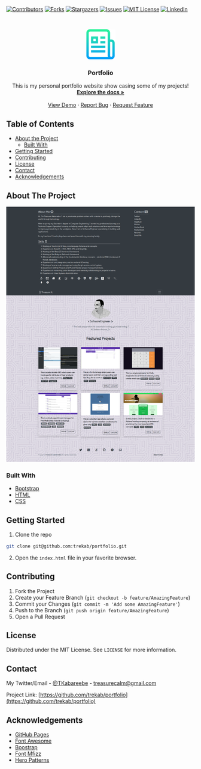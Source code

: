 <!--
*** Thanks for checking out this README Template. If you have a suggestion that would
*** make this better, please fork the repo and create a pull request or simply open
*** an issue with the tag "enhancement".
*** Thanks again! Now go create something AMAZING! :D
-->





<!-- PROJECT SHIELDS -->
<!--
*** I'm using markdown "reference style" links for readability.
*** Reference links are enclosed in brackets [ ] instead of parentheses ( ).
*** See the bottom of this document for the declaration of the reference variables
*** for contributors-url, forks-url, etc. This is an optional, concise syntax you may use.
*** https://www.markdownguide.org/basic-syntax/#reference-style-links
-->
[![Contributors][contributors-shield]][contributors-url]
[![Forks][forks-shield]][forks-url]
[![Stargazers][stars-shield]][stars-url]
[![Issues][issues-shield]][issues-url]
[![MIT License][license-shield]][license-url]
[![LinkedIn][linkedin-shield]][linkedin-url]



<!-- PROJECT LOGO -->
<br />
<p align="center">
  <a href="https://github.com/trekab/portfolio">
    <img src="img/logo.png" alt="Logo" width="80" height="80">
  </a>

  <h3 align="center">Portfolio</h3>

  <p align="center">
    This is my personal portfolio website show casing some of my projects!
    <br />
    <a href="https://github.com/trekab/portfolio"><strong>Explore the docs »</strong></a>
    <br />
    <br />
    <a href="https://trekab.github.io/portfolio/#">View Demo</a>
    ·
    <a href="https://github.com/trekab/portfolio/issues">Report Bug</a>
    ·
    <a href="https://github.com/trekab/portfolio/issues">Request Feature</a>
  </p>
</p>



<!-- TABLE OF CONTENTS -->
## Table of Contents

* [About the Project](#about-the-project)
  * [Built With](#built-with)
* [Getting Started](#getting-started)
* [Contributing](#contributing)
* [License](#license)
* [Contact](#contact)
* [Acknowledgements](#acknowledgements)



<!-- ABOUT THE PROJECT -->
## About The Project

[![Product Name Screen Shot][product-screenshot]](img/screenshot.png)

### Built With
* [Bootstrap](https://getbootstrap.com)
* [HTML](https://www.w3schools.com/html/)
* [CSS](https://www.w3schools.com/css/)



<!-- GETTING STARTED -->
## Getting Started

1. Clone the repo
```sh
git clone git@github.com:trekab/portfolio.git
```
2. Open the `index.html` file in your favorite browser.



<!-- CONTRIBUTING -->
## Contributing

1. Fork the Project
2. Create your Feature Branch (`git checkout -b feature/AmazingFeature`)
3. Commit your Changes (`git commit -m 'Add some AmazingFeature'`)
4. Push to the Branch (`git push origin feature/AmazingFeature`)
5. Open a Pull Request



<!-- LICENSE -->
## License

Distributed under the MIT License. See `LICENSE` for more information.



<!-- CONTACT -->
## Contact

My Twitter/Email - [@TKabareebe](https://twitter.com/TKabareebe) - treasurecalm@gmail.com

Project Link: [https://github.com/trekab/portfolio](https://github.com/trekab/portfolio)



<!-- ACKNOWLEDGEMENTS -->
## Acknowledgements
* [GitHub Pages](https://pages.github.com)
* [Font Awesome](https://fontawesome.com)
* [Boostrap](https://getbootstrap.com/)
* [Font Mfizz](http://fizzed.com/oss/font-mfizz)
* [Hero Patterns](https://www.heropatterns.com/)





<!-- MARKDOWN LINKS & IMAGES -->
<!-- https://www.markdownguide.org/basic-syntax/#reference-style-links -->
[contributors-shield]: https://img.shields.io/github/contributors/trekab/portfolio.svg?style=flat-square
[contributors-url]: https://github.com/trekab/portfolio/graphs/contributors
[forks-shield]: https://img.shields.io/github/forks/trekab/portfolio.svg?style=flat-square
[forks-url]: https://github.com/othneildrew/portfolio/network/members
[stars-shield]: https://img.shields.io/github/stars/trekab/portfolio.svg?style=flat-square
[stars-url]: https://github.com/trekab/portfolio/stargazers
[issues-shield]: https://img.shields.io/github/issues/trekab/portfolio.svg?style=flat-square
[issues-url]: https://github.com/trekab/portfolio/issues
[license-shield]: https://img.shields.io/github/license/trekab/portfolio.svg?style=flat-square
[license-url]: https://github.com/trekab/portfolio/blob/master/LICENSE.txt
[linkedin-shield]: https://img.shields.io/badge/-LinkedIn-black.svg?style=flat-square&logo=linkedin&colorB=555
[linkedin-url]: https://www.linkedin.com/in/treasure-kabareebe/
[product-screenshot]: img/screenshot.png

